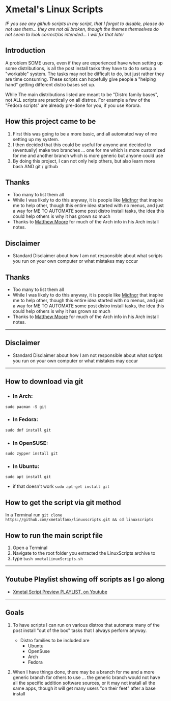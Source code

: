 # Xmetal's Linux Scripts

*IF you see any github scripts in my script, that I forgot to disable, please do not use them... they  are not all broken, though the themes themselves do not seem to look correct/as intended... I will fix that later*

## Introduction

A problem SOME users, even if they are experienced have when setting up some distributions, is all the post install tasks they have to do to setup a "workable" system.   The tasks may not be difficult to do, but just rather they are time consuming.  These scripts can hopefully give people a "helping hand" getting different distro bases set up.

While The main distributions listed are meant to be "Distro family bases", not ALL scripts are practically on all distros.   For example a few of the "Fedora scripts" are already pre-done for you, if you use Korora.  

## How this project came to be
1.  First this was going to be a more basic, and all automated way of me setting up my system.
2.  I then decided that this could be useful for anyone and decided to (eventually) make two branches ... one for me which is more customized for me and another branch which is more generic but anyone could use
3.  By doing this project, I can not only help others, but also learn more bash AND git / github

## Thanks
- Too many to list them all
-  While I was likely to do this anyway, it is people like [Midfngr](https://www.youtube.com/user/midfingr/undefined) that inspire me to help other, though this entire idea started with no menus, and just a way for ME TO AUTOMATE some post distro install tasks, the idea this could help others is why it has grown so much
- Thanks to [Matthew Moore](https://www.youtube.com/user/MrGizmo757/undefined) for much of the Arch info in his Arch install notes.


## Disclaimer
-  Standard Disclaimer about how I am not responsible about what scripts you run on your own computer or what mistakes may occur

## Thanks
- Too many to list them all
- While I was likely to do this anyway, it is people like [Midfngr](https://www.youtube.com/user/midfingr/undefined) that inspire me to help other, though this entire idea started with no menus, and just a way for ME TO AUTOMATE some post distro install tasks, the idea this could help others is why it has grown so much
- Thanks to [Matthew Moore](https://www.youtube.com/user/MrGizmo757/undefined) for much of the Arch info in his Arch install notes.

---

## Disclaimer
-  Standard Disclaimer about how I am not responsible about what scripts you run on your own computer or what mistakes may occur

---

## How to download via git
- ### In Arch:
`sudo pacman -S git`

- ### In Fedora:
`sudo dnf install git`

- ### In OpenSUSE:
`sudo zypper install git`

- ### In Ubuntu:
`sudo apt install git`

  -  if that doesn't work  `sudo apt-get install git`

## How to get the script via git method
In a Terminal run
`git clone https://github.com/xmetalfanx/linuxscripts.git && cd linuxscripts`


## How to run the main script file
1.   Open a Terminal
2.   Navigate to the root folder you extracted the LinuxScripts archive to
3.   type `bash xmetalLinuxScripts.sh`

---
## Youtube Playlist showing off scripts as I go along

- [Xmetal Script Preview PLAYLIST, on Youtube](https://www.youtube.com/playlist?list=PLrh2y86lvcJd7or3jWalRLbQk4mWZQHeM)


---
## Goals
1.  To have scripts I can run on various distros that automate many of the post install "out of the box" tasks that I always perform anyway.
    - Distro families to be included are
      - Ubuntu
      - OpenSuse
      - Arch
      - Fedora

2. When I have things done, there may be a branch for me and a more generic branch for others to use ... the generic branch would not have all the specific addition software sources, or it may not install all the same apps, though it will get many users "on their feet" after a base install  

